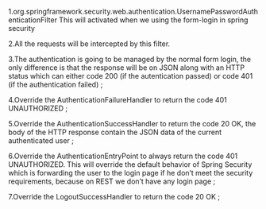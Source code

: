 

1.org.springframework.security.web.authentication.UsernamePasswordAuthenticationFilter
  This will activated when we using the form-login in spring security 

2.All the requests will be intercepted by this filter.

3.The authentication is going to be managed by the normal form login, 
   the only difference is that the response will be on JSON along with an HTTP 
   status which can either code 200 (if the autentication passed) or code 401 (if the authentication failed) ;
   
4.Override the AuthenticationFailureHandler to return the code 401 UNAUTHORIZED ;

5.Override the AuthenticationSuccessHandler to return the code 20 OK, the body of the HTTP response contain the JSON data of the current authenticated user ;

6.Override the AuthenticationEntryPoint to always return the code 401 UNAUTHORIZED. This will override the default behavior of Spring Security 
  which is forwarding the user to the login page if he don’t meet the security requirements, because on REST we don’t have any login page ;

7.Override the LogoutSuccessHandler to return the code 20 OK ;